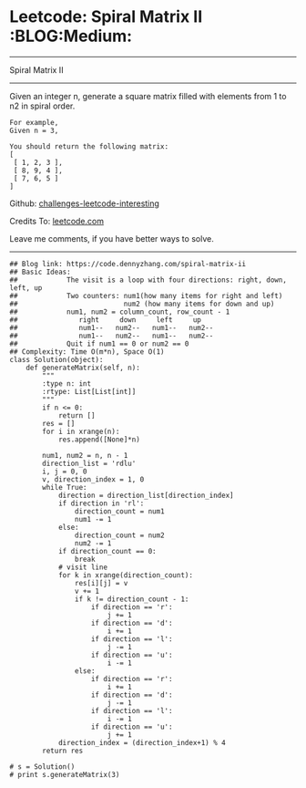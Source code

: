 # Leetcode: Spiral Matrix II     :BLOG:Medium:


---

Spiral Matrix II  

---

Given an integer n, generate a square matrix filled with elements from 1 to n2 in spiral order.  

    For example,
    Given n = 3,
    
    You should return the following matrix:
    [
     [ 1, 2, 3 ],
     [ 8, 9, 4 ],
     [ 7, 6, 5 ]
    ]

Github: [challenges-leetcode-interesting](https://github.com/DennyZhang/challenges-leetcode-interesting/tree/master/spiral-matrix-ii)  

Credits To: [leetcode.com](https://leetcode.com/problems/spiral-matrix-ii/description/)  

Leave me comments, if you have better ways to solve.  

---

    ## Blog link: https://code.dennyzhang.com/spiral-matrix-ii
    ## Basic Ideas:
    ##            The visit is a loop with four directions: right, down, left, up
    ##            Two counters: num1(how many items for right and left)
    ##                          num2 (how many items for down and up)
    ##            num1, num2 = column_count, row_count - 1
    ##               right     down     left     up
    ##               num1--   num2--   num1--   num2--
    ##               num1--   num2--   num1--   num2--
    ##            Quit if num1 == 0 or num2 == 0
    ## Complexity: Time O(m*n), Space O(1)
    class Solution(object):
        def generateMatrix(self, n):
            """
            :type n: int
            :rtype: List[List[int]]
            """
            if n <= 0:
                return []
            res = []
            for i in xrange(n):
                res.append([None]*n)
    
            num1, num2 = n, n - 1
            direction_list = 'rdlu'
            i, j = 0, 0
            v, direction_index = 1, 0
            while True:
                direction = direction_list[direction_index]
                if direction in 'rl':
                    direction_count = num1
                    num1 -= 1
                else:
                    direction_count = num2
                    num2 -= 1
                if direction_count == 0:
                    break
                # visit line
                for k in xrange(direction_count):
                    res[i][j] = v
                    v += 1
                    if k != direction_count - 1:
                        if direction == 'r':
                            j += 1
                        if direction == 'd':
                            i += 1
                        if direction == 'l':
                            j -= 1
                        if direction == 'u':
                            i -= 1
                    else:
                        if direction == 'r':
                            i += 1
                        if direction == 'd':
                            j -= 1
                        if direction == 'l':
                            i -= 1
                        if direction == 'u':
                            j += 1
                direction_index = (direction_index+1) % 4
            return res
    
    # s = Solution()
    # print s.generateMatrix(3)